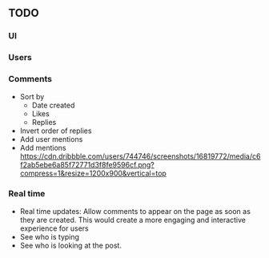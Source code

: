 ## TODO

### UI

### Users


### Comments

- Sort by
  - Date created
  - Likes
  - Replies
- Invert order of replies
- Add user mentions
- Add mentions https://cdn.dribbble.com/users/744746/screenshots/16819772/media/c6f2ab5ebe6a85f72771d3f8fe9596cf.png?compress=1&resize=1200x900&vertical=top

### Real time

- Real time updates: Allow comments to appear on the page as soon as they are created. This would create a more engaging and interactive experience for users
- See who is typing
- See who is looking at the post.
